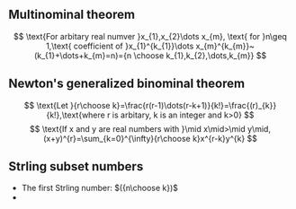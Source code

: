 ## Multinominal theorem
$$
	\text{For arbitary real numver }x_{1},x_{2}\dots x_{m}, \text{ for }n\geq 1,\text{ coefficient of }x_{1}^{k_{1}}\dots x_{m}^{k_{m}}~(k_{1}+\dots+k_{m}=n)={n \choose k_{1},k_{2},\dots,k_{m}}
$$

## Newton's generalized binominal theorem
$$
\text{Let }{r\choose k}=\frac{r(r-1)\dots(r-k+1)}{k!}=\frac{(r)_{k}}{k!},\text{where r is arbitary, k is an integer and k>0}
$$
$$
\text{If x and y are real numbers with }\mid x\mid>\mid y\mid,
(x+y)^{r}=\sum_{k=0}^{\infty}{r\choose k}x^{r-k}y^{k}
$$


## Strling subset numbers
- The first Strling number: $({n\choose k})$
- 